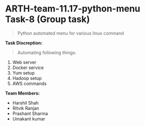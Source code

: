 # ARTH-team-11.17-python-menu Task-8 (Group task)
>Python automated menu for various linux command

**Task Discreption:**
>Automating following things:
1. Web server 
2. Docker service
3. Yum setup
4. Hadoop setup
5. AWS commands

**Team Members:** 

- Harshil Shah
- Ritvik Ranjan
- Prashant Sharma
- Umakant kumar
 
